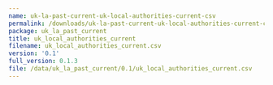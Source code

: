 ```yaml
---
name: uk-la-past-current-uk-local-authorities-current-csv
permalink: /downloads/uk-la-past-current-uk-local-authorities-current-csv/0_1
package: uk_la_past_current
title: uk_local_authorities_current
filename: uk_local_authorities_current.csv
version: '0.1'
full_version: 0.1.3
file: /data/uk_la_past_current/0.1/uk_local_authorities_current.csv
---
```

